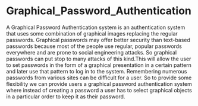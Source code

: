 # Graphical_Password_Authentication
A Graphical Password Authentication system is an authentication system that uses some combination of graphical images replacing the regular passwords. Graphical passwords may offer better security than text-based passwords because most of the people use regular, popular passwords everywhere and are prone to social engineering attacks. So graphical passwords can put stop to many attacks of this kind.This will allow the user to set passwords in the form of a graphical presentation in a certain pattern and later use that pattern to log in to the system. Remembering numerous passwords from various sites can be difficult for a user. So to provide some flexibility we can provide users a graphical password authentication system where instead of creating a password a user has to select graphical objects in a particular order to keep it as their password.
